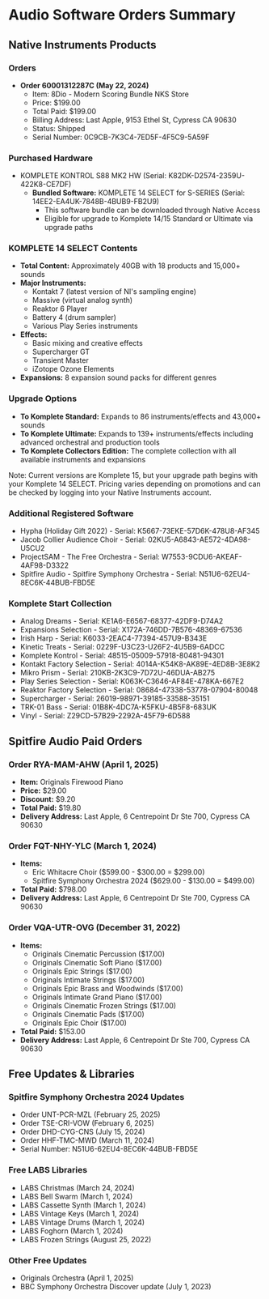 # Audio Software Orders Summary

## Native Instruments Products

### Orders
- **Order 60001312287C (May 22, 2024)**
  - Item: 8Dio - Modern Scoring Bundle NKS Store
  - Price: $199.00
  - Total Paid: $199.00
  - Billing Address: Last Apple, 9153 Ethel St, Cypress CA 90630
  - Status: Shipped
  - Serial Number: 0C9CB-7K3C4-7ED5F-4F5C9-5A59F

### Purchased Hardware
- KOMPLETE KONTROL S88 MK2 HW (Serial: K82DK-D2574-2359U-422K8-CE7DF)
  - **Bundled Software:** KOMPLETE 14 SELECT for S-SERIES (Serial: 14EE2-EA4UK-7848B-4BUB9-FB2U9)
     - This software bundle can be downloaded through Native Access
     - Eligible for upgrade to Komplete 14/15 Standard or Ultimate via upgrade paths

### KOMPLETE 14 SELECT Contents
- **Total Content:** Approximately 40GB with 18 products and 15,000+ sounds
- **Major Instruments:**
  - Kontakt 7 (latest version of NI's sampling engine)
  - Massive (virtual analog synth)
  - Reaktor 6 Player
  - Battery 4 (drum sampler)
  - Various Play Series instruments
- **Effects:**
  - Basic mixing and creative effects
  - Supercharger GT
  - Transient Master
  - iZotope Ozone Elements
- **Expansions:** 8 expansion sound packs for different genres

### Upgrade Options
- **To Komplete Standard:** Expands to 86 instruments/effects and 43,000+ sounds
- **To Komplete Ultimate:** Expands to 139+ instruments/effects including advanced orchestral and production tools
- **To Komplete Collectors Edition:** The complete collection with all available instruments and expansions

Note: Current versions are Komplete 15, but your upgrade path begins with your Komplete 14 SELECT. Pricing varies depending on promotions and can be checked by logging into your Native Instruments account.

### Additional Registered Software
- Hypha (Holiday Gift 2022) - Serial: K5667-73EKE-57D6K-478U8-AF345
- Jacob Collier Audience Choir - Serial: 02KU5-A6843-AE572-4DA98-U5CU2
- ProjectSAM - The Free Orchestra - Serial: W7553-9CDU6-AKEAF-4AF98-D3322
- Spitfire Audio - Spitfire Symphony Orchestra - Serial: N51U6-62EU4-8EC6K-44BUB-FBD5E

### Komplete Start Collection
- Analog Dreams - Serial: KE1A6-E6567-68377-42DF9-D74A2
- Expansions Selection - Serial: X172A-746DD-7B576-48369-67536
- Irish Harp - Serial: K6033-2EAC4-77394-457U9-B343E
- Kinetic Treats - Serial: 0229F-U3C23-U26F2-4U5B9-6ADCC
- Komplete Kontrol - Serial: 48515-05009-57918-80481-94301
- Kontakt Factory Selection - Serial: 4014A-K54K8-AK89E-4ED8B-3E8K2
- Mikro Prism - Serial: 210KB-2K3C9-7D72U-46DUA-AB275
- Play Series Selection - Serial: K063K-C3646-AF84E-478KA-667E2
- Reaktor Factory Selection - Serial: 08684-47338-53778-07904-80048
- Supercharger - Serial: 26019-98971-39185-33588-35151
- TRK-01 Bass - Serial: 01B8K-4DC7A-K5FKU-4B5F8-683UK
- Vinyl - Serial: Z29CD-57B29-2292A-45F79-6D588

## Spitfire Audio Paid Orders

### Order RYA-MAM-AHW (April 1, 2025)
- **Item:** Originals Firewood Piano
- **Price:** $29.00
- **Discount:** $9.20
- **Total Paid:** $19.80
- **Delivery Address:** Last Apple, 6 Centrepoint Dr Ste 700, Cypress CA 90630

### Order FQT-NHY-YLC (March 1, 2024)
- **Items:** 
  - Eric Whitacre Choir ($599.00 - $300.00 = $299.00)
  - Spitfire Symphony Orchestra 2024 ($629.00 - $130.00 = $499.00)
- **Total Paid:** $798.00
- **Delivery Address:** Last Apple, 6 Centrepoint Dr Ste 700, Cypress CA 90630

### Order VQA-UTR-OVG (December 31, 2022)
- **Items:** 
  - Originals Cinematic Percussion ($17.00)
  - Originals Cinematic Soft Piano ($17.00)
  - Originals Epic Strings ($17.00)
  - Originals Intimate Strings ($17.00)
  - Originals Epic Brass and Woodwinds ($17.00)
  - Originals Intimate Grand Piano ($17.00)
  - Originals Cinematic Frozen Strings ($17.00)
  - Originals Cinematic Pads ($17.00)
  - Originals Epic Choir ($17.00)
- **Total Paid:** $153.00
- **Delivery Address:** Last Apple, 6 Centrepoint Dr Ste 700, Cypress CA 90630

## Free Updates & Libraries

### Spitfire Symphony Orchestra 2024 Updates
- Order UNT-PCR-MZL (February 25, 2025)
- Order TSE-CRI-VOW (February 6, 2025)
- Order DHD-CYG-CNS (July 15, 2024)
- Order HHF-TMC-MWD (March 11, 2024)
- Serial Number: N51U6-62EU4-8EC6K-44BUB-FBD5E

### Free LABS Libraries
- LABS Christmas (March 24, 2024)
- LABS Bell Swarm (March 1, 2024)
- LABS Cassette Synth (March 1, 2024)
- LABS Vintage Keys (March 1, 2024)
- LABS Vintage Drums (March 1, 2024)
- LABS Foghorn (March 1, 2024)
- LABS Frozen Strings (August 25, 2022)

### Other Free Updates
- Originals Orchestra (April 1, 2025)
- BBC Symphony Orchestra Discover update (July 1, 2023)
